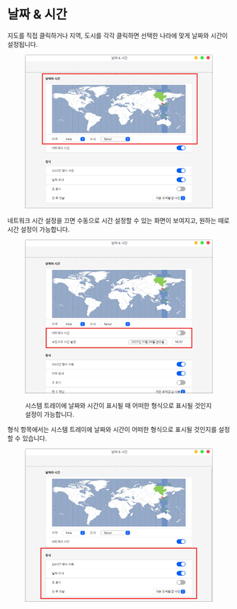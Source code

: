 # 날짜 & 시간

지도를 직접 클릭하거나 지역, 도시를 각각 클릭하면 선택한 나라에 맞게 날짜와 시간이 설정됩니다. &#x20;

<figure><img src="../../.gitbook/assets/스크린샷, 2022-11-04 16-28-11.png" alt=""><figcaption></figcaption></figure>

네트워크 시간 설정을 끄면 수동으로 시간 설정할 수 있는 화면이 보여지고, 원하는 때로 시간 설정이 가능합니다.

<figure><img src="../../.gitbook/assets/스크린샷, 2022-11-04 16-32-32.png" alt=""><figcaption><p>시스템 트레이에 날짜와 시간이 표시될 때 어떠한 형식으로 표시될 것인지 설정이 가능합니다. </p></figcaption></figure>

형식 항목에서는 시스템 트레이에 날짜와 시간이 어떠한 형식으로 표시될 것인지를 설정할 수 있습니다.&#x20;

<figure><img src="../../.gitbook/assets/스크린샷, 2022-11-04 16-39-34.png" alt=""><figcaption></figcaption></figure>
